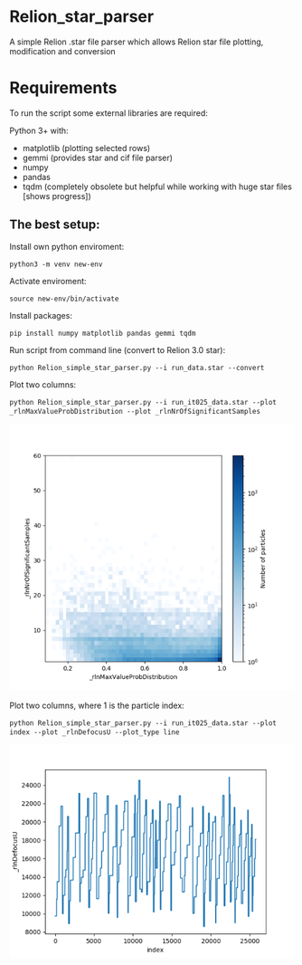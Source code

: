 # Relion_star_parser
A simple Relion .star file parser which allows Relion star file plotting, modification and conversion

# Requirements
To run the script some external libraries are required:

Python 3+ with:
+ matplotlib (plotting selected rows)
+ gemmi (provides star and cif file parser)
+ numpy
+ pandas
+ tqdm (completely obsolete but helpful while working with huge star files [shows progress])

## The best setup:

Install own python enviroment:
```
python3 -m venv new-env
```
Activate enviroment:
```
source new-env/bin/activate
```
Install packages:
```
pip install numpy matplotlib pandas gemmi tqdm
```
Run script from command line (convert to Relion 3.0 star):
```
python Relion_simple_star_parser.py --i run_data.star --convert
```
Plot two columns:
```
python Relion_simple_star_parser.py --i run_it025_data.star --plot _rlnMaxValueProbDistribution --plot _rlnNrOfSignificantSamples
```
![alt text](https://github.com/dzyla/Relion_star_parser/blob/master/histogram.png
)


Plot two columns, where 1 is the particle index:
```
python Relion_simple_star_parser.py --i run_it025_data.star --plot index --plot _rlnDefocusU --plot_type line
```
![alt text](https://github.com/dzyla/Relion_star_parser/blob/master/defocus.png
)


